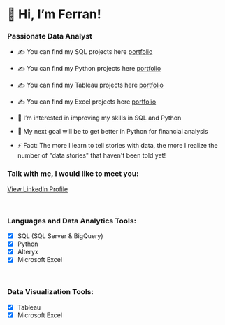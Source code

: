 # 👋 Hi, I’m Ferran!

### Passionate Data Analyst

- ✍ You can find my SQL projects here [portfolio](https://github.com/ferranindata/SQL-Portfolio-Projects)
- ✍ You can find my Python projects here [portfolio](https://github.com/ferranindata/Python-Portfolio-Projects)
- ✍ You can find my Tableau projects here [portfolio](https://public.tableau.com/app/profile/ferran.espunya)
- ✍ You can find my Excel projects here [portfolio](https://github.com/ferranindata/Excel-Portfolio-Projects)

- 👀 I’m interested in improving my skills in SQL and Python
- 🥅 My next goal will be to get better in Python for financial analysis
- ⚡ Fact: The more I learn to tell stories with data, the more I realize the number of "data stories" that haven't been told yet!

### Talk with me, I would like to meet you:
[View LinkedIn Profile](https://www.linkedin.com/in/ferranespunya/)

<br />

### Languages and Data Analytics Tools:
- [x] SQL (SQL Server & BigQuery)
- [x] Python
- [x] Alteryx
- [x] Microsoft Excel

<br />

### Data Visualization Tools:
- [x] Tableau
- [x] Microsoft Excel

<br />


<!---
ferranindata/ferranindata is a ✨ special ✨ repository because its `README.md` (this file) appears on your GitHub profile.
You can click the Preview link to take a look at your changes.
--->
